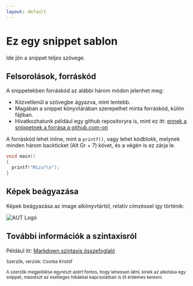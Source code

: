 ```yaml
---
layout: default
---
```


# Ez egy snippet sablon

Ide jön a snippet teljes szövege.

## Felsorolások, forráskód

A snippetekben forráskód az alábbi három módon jelenhet meg:

* Közvetlenül a szövegbe ágyazva, mint lentebb.
* Magában a snippet könyvtárában szerepelhet minta forráskód, külön fájlban.
* Hivatkozhatunk például egy github repositoryra is, mint ez itt: [ennek a snippetnek a forrása a github.com-on](https://github.com/bmeaut/snippets/blob/gh-pages/snippets/0001_SnippetSablon/0001_SnippetSablon.md)

A forráskód lehet inline, mint a `` printf() ``, vagy lehet kódblokk, melynek minden három backticket (Alt Gr + 7) követ, és a végén is ez zárja le.

```C++
void main()
{
  printf("Mizu?\n");
}
```

## Képek beágyazása

Képek beágyazása az image alkönyvtártól, relatív címzéssel így történik:

![AUT Logó](image/AUT_logo.png "AUT Logó")

## További információk a szintaxisról

Például itt: [Markdown szintaxis összefoglaló](http://daringfireball.net/projects/markdown/syntax)

<small>Szerzők, verziók: Csorba Kristóf</small>

<small>A szerzők megjelölése egyrészt azért fontos, hogy lehessen látni, kinek az alkotása egy snippet, másrészt az esetleges hibákkal kapcsolatban is őt érdemes keresni.</small>
